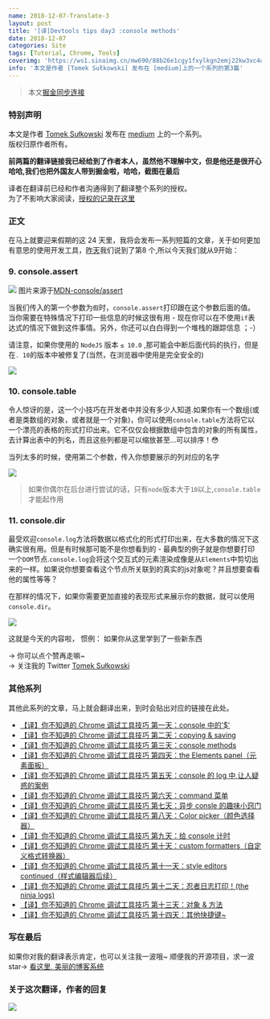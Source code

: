 ```yaml
---
name: 2018-12-07-Translate-3
layout: post
title: '[译]Devtools tips day3 :console methods'
date: 2018-12-07
categories: Site
tags: [Tutorial, Chrome, Tools]
coverimg: 'https://ws1.sinaimg.cn/mw690/88b26e1cgy1fxylkgn2emj22kw3vc4qs.jpg'
info: '本文是作者 [Tomek Sułkowski] 发布在 [medium]上的一个系列的第3篇'
---
```


> 本文[掘金同步连接](https://juejin.im/post/5c0a8ce6f265da6141716329)

### 特别声明

本文是作者 [Tomek Sułkowski](https://twitter.com/sulco) 发布在 [medium](https://medium.com/@tomsu) 上的一个系列。<br>
版权归原作者所有。<br>

**前两篇的翻译链接我已经给到了作者本人，虽然他不理解中文，但是他还是很开心哈哈,我们也把外国友人带到掘金啦，哈哈，截图在最后**<br>

译者在翻译前已经和作者沟通得到了翻译整个系列的授权。<br>
为了不影响大家阅读，[授权的记录在这里](https://juejin.im/post/5c09a80151882521c81168a2)<br>

### 正文

在马上就要迎来假期的这 24 天里，我将会发布一系列短篇的文章，关于如何更加有意思的使用开发工具，[昨天](https://juejin.im/post/5c0a0d5ff265da61117a1c75)我们说到了第8 个,所以今天我们就从9开始：

### 9. console.assert

![](https://user-gold-cdn.xitu.io/2018/12/7/1678936409fa1857?w=2000&h=330&f=png&s=74468)
图片来源于[MDN-console/assert](https://developer.mozilla.org/en-US/docs/Web/API/console/assert)

当我们传入的第一个参数为`假`时，`console.assert`打印跟在这个参数后面的值。当你需要在特殊情况下打印一些信息的时候这很有用 - 现在你可以在不使用`if`表达式的情况下做到这件事情。另外，你还可以白白得到一个堆栈的跟踪信息 ；-）

请注意，如果你使用的 `NodeJS` 版本 `≤ 10.0` ,那可能会中断后面代码的执行，但是在`. 10`的版本中被修复了(当然，在浏览器中使用是完全安全的)

![](https://user-gold-cdn.xitu.io/2018/12/7/167893640b5cdd71?w=1280&h=392&f=gif&s=1225552)

### 10. console.table

令人惊讶的是，这一个小技巧在开发者中并没有多少人知道.如果你有一个数组(或者是类数组的对象，或者就是一个对象)，你可以使用`console.table`方法将它以一个漂亮的表格的形式打印出来。它不仅仅会根据数组中包含的对象的所有属性，去计算出表中的列名，而且这些列都是可以缩放甚至...可以排序！😳

当列太多的时候，使用第二个参数，传入你想要展示的列对应的名字

![](https://user-gold-cdn.xitu.io/2018/12/7/167893640e9ba1d3?w=1172&h=706&f=gif&s=2087934)

> 如果你偶尔在后台进行尝试的话，只有`node`版本大于`10`以上,`console.table`才能起作用

### 11. console.dir

最受欢迎`console.log`方法将数据以格式化的形式打印出来，在大多数的情况下这确实很有用。但是有时候那可能不是你想看到的 - 最典型的例子就是你想要打印一个`DOM`节点.`console.log`会将这个交互式的元素渲染成像是从`Elements`中剪切出来的一样。如果说你想要查看这个节点所关联到的真实的js对象呢？并且想要查看他的属性等等？

在那样的情况下，如果你需要更加直接的表现形式来展示你的数据，就可以使用`console.dir`。

![](https://user-gold-cdn.xitu.io/2018/12/7/1678936410bb79fa?w=922&h=612&f=gif&s=3807254)

这就是今天的内容啦，
惯例： 如果你从这里学到了一些新东西

→ 你可以点个赞再走嘛~<br>
→ 关注我的 Twitter [Tomek Sułkowski](https://twitter.com/sulco)

### 其他系列

其他此系列的文章，马上就会翻译出来，到时会贴出对应的链接在此处。

- [【译】你不知道的 Chrome 调试工具技巧 第一天：console 中的'\$'](https://juejin.im/post/5c09a80151882521c81168a2)
- [【译】你不知道的 Chrome 调试工具技巧 第二天：copying & saving](https://juejin.im/post/5c0a0d5ff265da61117a1c75)
- [【译】你不知道的 Chrome 调试工具技巧 第三天：console methods](https://juejin.im/post/5c0a8ce6f265da6141716329)
- [【译】你不知道的 Chrome 调试工具技巧 第四天：the Elements panel（元素面板）](https://juejin.im/post/5c0d2d85f265da612061a62f)
- [【译】你不知道的 Chrome 调试工具技巧 第五天：console 的 log 中,让人疑惑的案例](https://juejin.im/post/5c0edc31f265da611c26d08a)
- [【译】你不知道的 Chrome 调试工具技巧 第六天：command 菜单](https://juejin.im/post/5c0ee12551882545e24ef291)
- [【译】你不知道的 Chrome 调试工具技巧 第七天：异步 consle 的趣味小窍门](https://juejin.im/post/5c0fdfc46fb9a049b13e0d82)
- [【译】你不知道的 Chrome 调试工具技巧 第八天：Color picker（颜色选择器）](https://juejin.im/post/5c10d9d1f265da6118019028)
- [【译】你不知道的 Chrome 调试工具技巧 第九天：给 console 计时](https://juejin.im/post/5c11809ef265da61141c76f1)
- [【译】你不知道的 Chrome 调试工具技巧 第十天：custom formatters（自定义格式转换器）](https://juejin.im/post/5c1365a9e51d452f8e6034cb)
- [【译】你不知道的 Chrome 调试工具技巧 第十一天：style editors continued（样式编辑器后续）](https://juejin.im/post/5c137ac3f265da617974b675)
- [【译】你不知道的 Chrome 调试工具技巧 第十二天：忍者日志打印！(the ninja logs)](https://juejin.im/post/5c16d943518825566d2365f3)
- [【译】你不知道的 Chrome 调试工具技巧 第十三天：对象 & 方法](https://juejin.im/post/5c18b2d66fb9a049d235fc82)
- [【译】你不知道的 Chrome 调试工具技巧 第十四天：其他快捷键~](https://juejin.im/post/5c18b375f265da614e2c02e1)


### 写在最后
如果你对我的翻译表示肯定，也可以关注我一波哦~
顺便我的开源项目，求一波 star→ [看这里, 美丽的博客系统](https://github.com/DendiSe7enGitHub/vue-blog-generater)


### 关于这次翻译，作者的回复

![](https://user-gold-cdn.xitu.io/2018/12/7/167893638e8c8caf?w=646&h=672&f=jpeg&s=89766)